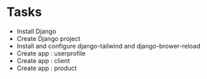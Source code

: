 # Tasks
- Install Django
- Create Django project
- Install and configure django-tailwind and django-brower-reload
- Create app : userprofile
- Create app : client
- Create app : product